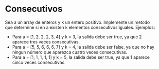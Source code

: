 # Consecutivos
Sea a un array de enteros y k un entero positivo. Implemente un metodo que determine si en a existen k elementos consecutivos iguales.
Ejemplos:
- Para a = [1, 2, 2, 2, 3, 4] y k = 3, la salida debe ser true, ya que 2 aparece tres veces consecutivas.
- Para a = [5, 5, 6, 6, 6, 7] y k = 4, la salida debe ser false, ya que no hay ningun número que aparezca cuatro veces consecutivas.
- Para a = [1, 1, 1, 1, 1] y k = 5, la salida debe ser true, ya que 1 aparece cinco veces consecutivas.
